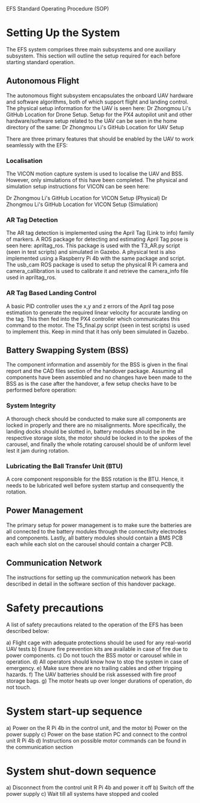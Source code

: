 EFS Standard Operating Procedure (SOP)

# Setting Up the System
The EFS system comprises three main subsystems and one auxiliary subsystem. This section will outline the setup required for each before starting standard operation.

## Autonomous Flight
The autonomous flight subsystem encapsulates the onboard UAV hardware and software algorithms, both of which support flight and landing control. The physical setup information for the UAV is seen here: Dr Zhongmou Li's GitHub Location for Drone Setup. Setup for the PX4 autopilot unit and other hardware/software setup related to the UAV can be seen in the home directory of the same: Dr Zhongmou Li's GitHub Location for UAV Setup

There are three primary features that should be enabled by the UAV to work seamlessly with the EFS:

### Localisation
The VICON motion capture system is used to localise the UAV and BSS. However, only simulations of this have been completed. The physical and simulation setup instructions for VICON can be seen here: 

Dr Zhongmou Li's GitHub Location for VICON Setup (Physical)
Dr Zhongmou Li's GitHub Location for VICON Setup (Simulation)

### AR Tag Detection
The AR tag detection is implemented using the April Tag (Link to info) family of markers. A ROS package for detecting and estimating April Tag pose is seen here: apriltag_ros. This package is used with the T3_AR.py script (seen in test scripts) and simulated in Gazebo. A physical test is also implemented using a Raspberry Pi 4b with the same package and script. The usb_cam ROS package is used to setup the physical R Pi camera and camera_callibration is used to calibrate it and retrieve the camera_info file used in apriltag_ros.

### AR Tag Based Landing Control
A basic PID controller uses the x,y and z errors of the April tag pose estimation to generate the required linear velocity for accurate landing on the tag. This then fed into the PX4 controller which communicates this command to the motor. The T5_final.py script (seen in test scripts) is used to implement this. Keep in mind that it has only been simulated in Gazebo.

## Battery Swapping System (BSS)
The component information and assembly for the BSS is given in the final report and the CAD files section of the handover package. Assuming all components have been assembled and no changes have been made to the BSS as is the case after the handover, a few setup checks have to be performed before operation:

### System Integrity
A thorough check should be conducted to make sure all components are locked in properly and there are no misalignments. More specifically, the landing docks should be slotted in, battery modules should be in the respective storage slots, the motor should be locked in to the spokes of the carousel, and finally the whole rotating carousel should be of uniform level lest it jam during rotation.

### Lubricating the Ball Transfer Unit (BTU)
A core component responsible for the BSS rotation is the BTU. Hence, it needs to be lubricated well before system startup and consequently the rotation.

## Power Management
The primary setup for power management is to make sure the batteries are all connected to the battery modules through the connectivity electrodes and components. Lastly, all battery modules should contain a BMS PCB each while each slot on the carousel should contain a charger PCB.

## Communication Network
The instructions for setting up the communication network has been described in detail in the software section of this handover package.

# Safety precautions
A list of safety precautions related to the operation of the EFS has been described below:

a)	Flight cage with adequate protections should be used for any real-world UAV tests
b)	Ensure fire prevention kits are available in case of fire due to power components.
c)	Do not touch the BSS motor or carousel while in operation.
d)	All operators should know how to stop the system in case of emergency.
e)	Make sure there are no trailing cables and other tripping hazards.
f)	The UAV batteries should be risk assessed with fire proof storage bags.
g)	The motor heats up over longer durations of operation, do not touch.

# System start-up sequence
a)	Power on the R Pi 4b in the control unit, and the motor
b)	Power on the power supply
c)	Power on the base station PC and connect to the control unit R Pi 4b
d)	Instructions on possible motor commands can be found in the communication section

# System shut-down sequence
a)	Disconnect from the control unit R Pi 4b and power it off
b)	Switch off the power supply
c)	Wait till all systems have stopped and cooled
